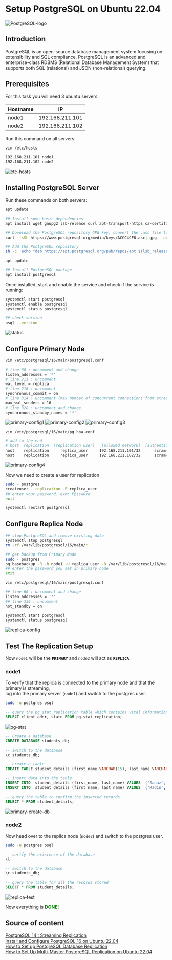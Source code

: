 # Setup PostgreSQL on Ubuntu 22.04

![PostgreSQL-logo](/assets/PostgreSQL-logo.jpg)

## Introduction

PostgreSQL is an open-source database management system focusing on extensibility and SQL compliance. PostgreSQL is an advanced and enterprise-class RDBMS (Relational Database Management System) that supports both SQL (relational) and JSON (non-relational) querying.

## Prerequisites

For this task you will need 3 ubuntu servers.

| Hostname | IP              |
| -------- | --------------- |
| node1    | 192.168.211.101 |
| node2    | 192.168.211.102 |

Run this command on all servers:

```bash
vim /etc/hosts

192.168.211.101 node1
192.168.211.102 node2
```

![etc-hosts](/assets/PostgreSQL-etc-hosts.jpg)

## Installing PostgreSQL Server

Run these commands on both servers:

```bash
apt update

## Install some basic dependencies
apt install wget gnupg2 lsb-release curl apt-transport-https ca-certificates

## Download the PostgreSQL repository GPG key, convert the .asc file to .gpg
curl -fsSL https://www.postgresql.org/media/keys/ACCC4CF8.asc| gpg --dearmor -o /etc/apt/trusted.gpg.d/postgresql.gpg

## Add the PostgreSQL repository
sh -c 'echo "deb https://apt.postgresql.org/pub/repos/apt $(lsb_release -cs)-pgdg main" > /etc/apt/sources.list.d/pgdg.list'

apt update

## Install PostgreSQL package
apt install postgresql
```

Once installed, start and enable the service and check if the service is running:

```bash
systemctl start postgresql
systemctl enable postgresql
systemctl status postgresql

## check version
psql --version
```

![status](/assets/PostgreSQL-status.jpg)

## 	Configure Primary Node

```bash
vim /etc/postgresql/16/main/postgresql.conf

# line 60 : uncomment and change
listen_addresses = '*'
# line 211 : uncomment
wal_level = replica
# line 216 : uncomment
synchronous_commit = on
# line 314 : uncomment (max number of concurrent connections from streaming clients)
max_wal_senders = 10
# line 328 : uncomment and change
synchronous_standby_names = '*'
```

![primary-config1](/assets/PostgreSQL-primary-config1.jpg)
![primary-config2](/assets/PostgreSQL-primary-config2.jpg)
![primary-config3](/assets/PostgreSQL-primary-config3.jpg)

```bash
vim /etc/postgresql/16/main/pg_hba.conf

# add to the end
# host  replication  [replication user]   [allowed network]  [authentication method]
host    replication     replica_user     192.168.211.101/32      scram-sha-256
host    replication     replica_user     192.168.211.102/32      scram-sha-256
```

![primary-config4](/assets/PostgreSQL-primary-config4.jpg)


Now we need to create a user for replication

```bash
sudo - postgres
createuser --replication -P replica_user
## enter your password. exm: P@ssw0rd
exit

systemctl restart postgresql
```

## Configure Replica Node

```bash
## stop PostgreSQL and remove existing data
systemctl stop postgresql
rm -rf /var/lib/postgresql/16/main/*

## get backup from Primary Node
sudo - postgres
pg_basebackup -R -h node1 -U replica_user -D /var/lib/postgresql/16/main -P
## enter the password you set in primary node
exit

vim /etc/postgresql/16/main/postgresql.conf

## line 60 : uncomment and change
listen_addresses = '*'
## line 339 : uncomment
hot_standby = on

systemctl start postgresql
systemctl status postgresql
```

![replica-config](/assets/PostgreSQL-replica-config.jpg)

## Test The Replication Setup

Now `node1` will be the **`PRIMARY`** and `node2` will act as **`REPLICA`**.

### node1

To verify that the replica is connected to the primary node and that the primary is streaming,<br>
log into the primary server (`node1`) and switch to the postgres user.

```bash
sudo -u postgres psql
```

```sql
-- query the pg_stat_replication table which contains vital information about the replication
SELECT client_addr, state FROM pg_stat_replication;
```

![pg-stat](/assets/PostgreSQL-pg-stat.jpg)

```sql
-- Create a database
CREATE DATABASE students_db;

-- switch to the database
\c students_db;

-- create a table
CREATE TABLE student_details (first_name VARCHAR(15), last_name VARCHAR(15));

-- insert data into the table
INSERT INTO  student_details (first_name, last_name) VALUES  ('Sanaz', 'Sadr');
INSERT INTO  student_details (first_name, last_name) VALUES  ('Radin', 'Pirouz');

-- query the table to confirm the inserted records
SELECT * FROM student_details;
```

![primary-create-db](/assets/PostgreSQL-primary-create-db.jpg)

### node2

Now head over to the replica node (`node2`) and switch to the postgres user.

```bash
sudo -u postgres psql
```

```sql
-- verify the existence of the database
\l

-- switch to the database
\c students_db;

-- query the table for all the records stored
SELECT * FROM student_details;
```

![replica-test](/assets/PostgreSQL-replica-test.jpg)

Now everything is <span style="color: green">**DONE**</span>!

## Source of content

[PostgreSQL 14 : Streaming Replication](https://www.server-world.info/en/note?os=Ubuntu_22.04&p=postgresql&f=3) <br>
[Install and Configure PostgreSQL 16 on Ubuntu 22.04](https://computingforgeeks.com/install-and-configure-postgresql-on-ubuntu/) <br>
[How to Set up PostgreSQL Database Replication](https://www.cherryservers.com/blog/how-to-set-up-postgresql-database-replication#setup-physical-postgresql-replication-on-ubuntu-2204) <br>
[How to Set Up Multi-Master PostgreSQL Replication on Ubuntu 22.04](https://www.howtoforge.com/how-to-set-up-multi-master-postgresql-replication-on-ubuntu-22-04/) <br>
